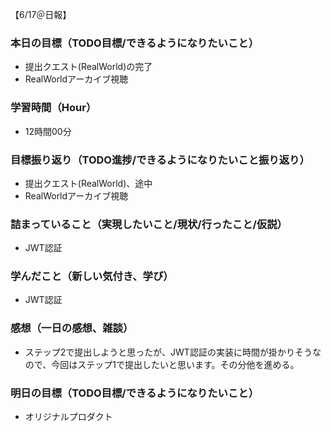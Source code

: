 【6/17＠日報】
### 本日の目標（TODO目標/できるようになりたいこと）
- 提出クエスト(RealWorld)の完了
- RealWorldアーカイブ視聴
### 学習時間（Hour）
- 12時間00分
### 目標振り返り（TODO進捗/できるようになりたいこと振り返り）
- 提出クエスト(RealWorld)、途中
- RealWorldアーカイブ視聴
### 詰まっていること（実現したいこと/現状/行ったこと/仮説）
- JWT認証
### 学んだこと（新しい気付き、学び）
- JWT認証
### 感想（一日の感想、雑談）
- ステップ2で提出しようと思ったが、JWT認証の実装に時間が掛かりそうなので、今回はステップ1で提出したいと思います。その分他を進める。
### 明日の目標（TODO目標/できるようになりたいこと）
- オリジナルプロダクト

